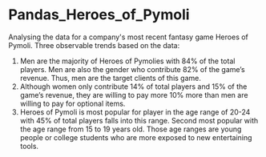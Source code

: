 # Pandas_Heroes_of_Pymoli
Analysing the data for a company's most recent fantasy game Heroes of Pymoli.
Three observable trends based on the data:
1. Men are the majority of Heroes of Pymolies with 84% of the total players. Men are also the gender who contribute 82% of the game’s revenue. Thus, men are the target clients of this game.
2. Although women only contribute 14% of total players and 15% of the game’s revenue, they are willing to pay more 10% more than men are willing to pay for optional items. 
3. Heroes of Pymoli is most popular for player in the age range of 20-24 with 45% of total players falls into this range. Second most popular with the age range from 15 to 19 years old. Those age ranges are young people or college students who are more exposed to new entertaining tools. 
